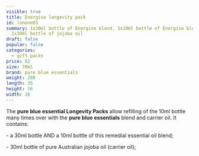 ```yaml
---
visible: true
title: Energise longevity pack
id: lonene03
summary: 1x30ml bottle of Energise blend, 1x10ml bottle of Energise blend,
  1x30ml bottle of jojoba oil
draft: false
popular: false
categories:
  - gift-packs
price: 82
size: 70ml
brand: pure blue essentials
weight: 280
length: 35
height: 16
width: 16
---
```

The **pure blue essential Longevity Packs** allow refilling of the 10ml bottle many times over with the **pure blue essentials** blend and carrier oil. It contains:

\- a 30ml bottle AND a 10ml bottle of this remedial essential oil blend;

\- 30ml bottle of pure Australian jojoba oil (carrier oil);
